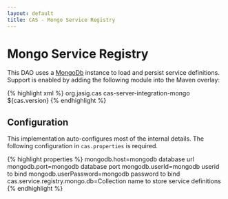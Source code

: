 ```yaml
---
layout: default
title: CAS - Mongo Service Registry
---
```


# Mongo Service Registry
This DAO uses a [MongoDb](https://www.mongodb.org/) instance to load and persist service definitions. 
Support is enabled by adding the following module into the Maven overlay:

{% highlight xml %}
<dependency>
    <groupId>org.jasig.cas</groupId>
    <artifactId>cas-server-integration-mongo</artifactId>
    <version>${cas.version}</version>
</dependency>
{% endhighlight %}

## Configuration

This implementation auto-configures most of the internal details.
The following configuration in `cas.properties` is required.

{% highlight properties %}
mongodb.host=mongodb database url
mongodb.port=mongodb database port
mongodb.userId=mongodb userid to bind
mongodb.userPassword=mongodb password to bind
cas.service.registry.mongo.db=Collection name to store service definitions
{% endhighlight %}